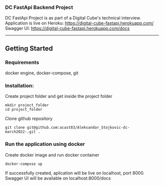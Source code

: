 ### DC FastApi Backend Project

DC FastApi Project is as part of a Digital Cube's technical interview.
Application is live on Heroku:
https://digital-cube-fastapi.herokuapp.com/
Swagger UI:
https://digital-cube-fastapi.herokuapp.com/docs

---

## Getting Started

### Requirements
docker engine, docker-compose, git

### Installation: 

Create project folder and get inside the project folder

```
mkdir project_folder
cd project_folder
```

Clone github repository
```
git clone git@github.com:acast83/Aleksandar_Stojkovic-dc-march2022-.git .
```

### Run the application using docker
Create docker image and run docker container
```
docker-compose up
```

If successfully created, aplication will be live on localhost, port 8000.
Swagger UI will be available on localhost:8000/docs
